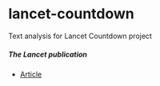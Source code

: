 # lancet-countdown
Text analysis for Lancet Countdown project

##### The Lancet publication
* [Article](https://goo.gl/X4o3ER)
